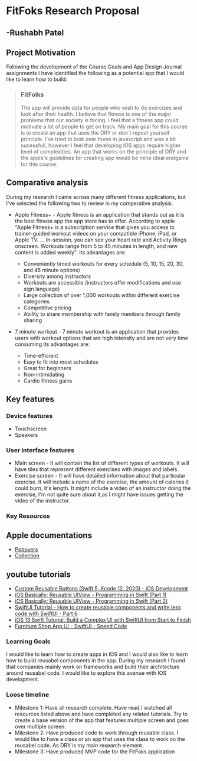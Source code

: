 # FitFoks Research Proposal

## -Rushabh Patel

## Project Motivation

Following the development of the Course Goals and App Design Journal assignments I have identified the following as a potential app that I would like to learn how to build:

>### FitFolks
> The app will provide data for people who wish to do exercises and look after their health. I believe that fitness is one of the major problems that our society is facing. I feel that a fitness app could motivate a lot of people to get on track. My main goal for this course is to create an app that uses the DRY or don't repeat yourself principle. I've tried to look over these in javascript and was a bit sucessfull, however I feel that developing IOS apps require higher level of complexities. An app that works on the principle of DRY and the apple's guidelines for creating app would be mine ideal endgame for this course.

## Comparative analysis
During my research I came across many different fitness applications, but I've selected the following two to review in my comperative analysis.

- Apple Fitness+ - Apple fitness is an application that stands out as it is the best fitness app the app store has to offer. According to apple "Apple Fitness+ is a subscription service that gives you access to trainer-guided workout videos on your compatible iPhone, iPad, or Apple TV. ... In-session, you can see your heart rate and Activity Rings onscreen. Workouts range from 5 to 45 minutes in length, and new content is added weekly". Its advantages are:
  - Conveniently timed workouts for every schedule (5, 10, 15, 20, 30, and 45 minute options)
  - Diversity among instructors
  - Workouts are accessible (instructors offer modifications and use sign language)
  - Large collection of over 1,000 workouts within different exercise categories
  - Competitive pricing
  - Ability to share membership with family members through family sharing
 
- 7 minute workout - 7 minute workout is an application that provides users with workout options that are high intensity and are not very time consuming.Its advantages are:
  - Time-efficient
  - Easy to fit into most schedules
  - Great for beginners
  - Non-intimidating
  - Cardio fitness gains
  
## Key features
### Device features

- Touchscreen
- Speakers

### User interface features

- Main screen - It will contain the list of different types of workouts. It will have tiles that represent different exercises with images and labels.
- Exercise screen - It will have detailed information about that particular exercise. It will include a name of the exercise, the amount of calories it could burn, it's length. It might include a video of an instructor doing the exercise, I'm not quite sure about it,as I might have issues getting the video of the instructor.

### Key Resources

## Apple documentations
- [Popovers](https://developer.apple.com/design/human-interface-guidelines/ios/views/popovers/) 
- [Collection](https://developer.apple.com/design/human-interface-guidelines/ios/views/collections/) 

## youtube tutorials
- [Custom Reusable Buttons (Swift 5, Xcode 12, 2020) - iOS Development](https://www.youtube.com/watch?v=2ApnvSzf6Xo)
- [iOS Basically: Reusable UIView - Programming in Swift (Part 1)](https://www.youtube.com/watch?v=o3MawJVxTgk)
- [iOS Basically: Reusable UIView - Programming in Swift (Part 2)](https://www.youtube.com/watch?v=2ESU5hVRBPc)
- [SwiftUI Tutorial - How to create reusable components and write less code with SwiftUI - Part 6](https://www.youtube.com/watch?v=ds_PJAVhz6g)
- [iOS 13 Swift Tutorial: Build a Complex UI with SwiftUI from Start to Finish](https://www.youtube.com/watch?v=Xetrbmnszjc)
- [Furniture Shop App UI - SwiftUI - Speed Code](https://www.youtube.com/watch?v=EbTl0GX-bvw)


### Learning Goals

I would like to learn how to create apps in IOS and I would also like to learn how to build reusabel components in the app. During my research I found that companies mainly work on frameworks and build their architecture around reusabel code. I would like to explore this avenue with IOS development.

### Loose timeline 
- Milestone 1: Have all research complete. Have read / watched all resources listed above and have completed any related tutorials. Try to create a base version of the app that features multiple screen and goes over multiple screen.
- Milestone 2: Have produced code to work through reusable class. I would like to have a class or an app that uses the class to work on the reusabel code. As DRY is my main research element.
- Milestone 3: Have produced MVP code for the FitFoks application
